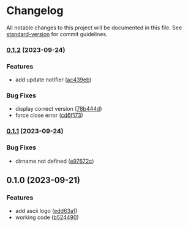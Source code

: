 # Changelog

All notable changes to this project will be documented in this file. See [standard-version](https://github.com/conventional-changelog/standard-version) for commit guidelines.

### [0.1.2](https://github.com/owfdr/cook/compare/v0.1.1...v0.1.2) (2023-09-24)


### Features

* add update notifier ([ac439eb](https://github.com/owfdr/cook/commit/ac439eb1190aa463e174b32c71af31dd9954a523))


### Bug Fixes

* display correct version ([78b444d](https://github.com/owfdr/cook/commit/78b444d62f16f9bf9288c8dfd691e1300c9ddfb7))
* force close error ([cd6f173](https://github.com/owfdr/cook/commit/cd6f17390057863ce0e5f93070423a23606cc907))

### [0.1.1](https://github.com/owfdr/cook/compare/v0.1.0...v0.1.1) (2023-09-24)


### Bug Fixes

* dirname not defined ([e97672c](https://github.com/owfdr/cook/commit/e97672c60f128ee4881033356c06ee395375773b))

## 0.1.0 (2023-09-21)


### Features

* add ascii logo ([edd63a1](https://github.com/owfdr/cook/commit/edd63a15287b5678edcd387fa1e217e743e9cf0c))
* working code ([b524490](https://github.com/owfdr/cook/commit/b524490b0d8da697d2a49477213bfed1f3ad7314))
